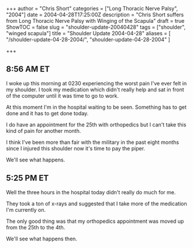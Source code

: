 +++
author = "Chris Short"
categories = ["Long Thoracic Nerve Palsy", "2004"]
date = 2004-04-28T17:25:00Z
description = "Chris Short suffers from Long Thoracic Nerve Palsy with Winging of the Scapula"
draft = true
ShowTOC = false
slug = "shoulder-update-20040428"
tags = ["shoulder", "winged scapula"]
title = "Shoulder Update 2004-04-28"
aliases = [
    "/shoulder-update-04-28-2004/",
    "shoulder-update-04-28-2004"
]

+++

## 8:56 AM ET

I woke up this morning at 0230 experiencing the worst pain I've ever felt in my shoulder. I took my medication which didn't really help and sat in front of the computer until it was time to go to work.

At this moment I'm in the hospital waiting to be seen. Something has to get done and it has to get done today.

I do have an appointment for the 25th with orthopedics but I can't take this kind of pain for another month.

I think I've been more than fair with the military in the past eight months since I injured this shoulder now it's time to pay the piper.

We'll see what happens.

## 5:25 PM ET

Well the three hours in the hospital today didn't really do much for me.

They took a ton of x-rays and suggested that I take more of the medication I'm currently on.

The only good thing was that my orthopedics appointment was moved up from the 25th to the 4th.

We'll see what happens then.